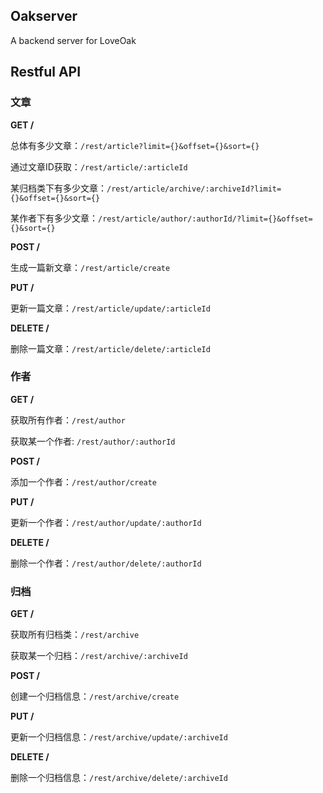 ## Oakserver

A backend server for LoveOak


## Restful API

### 文章

**GET /**

总体有多少文章：`/rest/article?limit={}&offset={}&sort={}`

通过文章ID获取：`/rest/article/:articleId`

某归档类下有多少文章：`/rest/article/archive/:archiveId?limit={}&offset={}&sort={}`

某作者下有多少文章：`/rest/article/author/:authorId/?limit={}&offset={}&sort={}`

**POST /**

生成一篇新文章：`/rest/article/create`

**PUT /**

更新一篇文章：`/rest/article/update/:articleId`


**DELETE /**

删除一篇文章：`/rest/article/delete/:articleId`



### 作者

**GET /**

获取所有作者：`/rest/author`

获取某一个作者: `/rest/author/:authorId`

**POST /**

添加一个作者：`/rest/author/create`

**PUT /**

更新一个作者：`/rest/author/update/:authorId`

**DELETE /**

删除一个作者：`/rest/author/delete/:authorId`

### 归档

**GET /**

获取所有归档类：`/rest/archive`

获取某一个归档：`/rest/archive/:archiveId`

**POST /**

创建一个归档信息：`/rest/archive/create`

**PUT /**

更新一个归档信息：`/rest/archive/update/:archiveId`

**DELETE /**

删除一个归档信息：`/rest/archive/delete/:archiveId`
